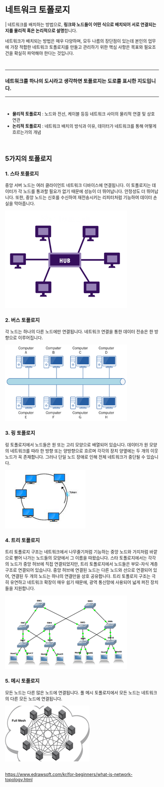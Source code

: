 # 네트워크 토폴로지

| 네트워크를 배치하는 방법으로, **링크와 노드들이 어떤 식으로 배치되어 서로 연결되는지를 물리적 혹은 논리적으로 설명**합니다.

네트워크가 배치되는 방법은 매우 다양하며, 모두 나름의 장단점이 있는데 본인의 업무에 가장 적합한 네트워크 토폴로지를 만들고 관리하기 위한 핵심 사항은 목표와 필요조건을 확실히 파악해야 한다는 것입니다.

<br>

---
### 네트워크를 하나의 도시라고 생각하면 토폴로지는 도로를 표시한 지도입니다.
---

<br>

- **물리적 토폴로지** : 노드와 전선, 케이블 등등 네트워크 사이의 물리적 연결 및 상호 연관
- **논리적 토폴로지** : 네트워크 배치의 방식과 이유, 데이터가 네트워크를 통해 어떻게 흐르는가의 개념

<br>

## 5가지의 토폴로지
### 1. 스타 토폴로지 
중앙 서버 노드는 여러 클라이언트 네트워크 디바이스에 연결됩니다. 이 토폴로지는 데이터가 각 노드를 통과할 필요가 없기 때문에 성능이 더 뛰어납니다. 안정성도 더 뛰어납니다. 또한, 중앙 노드는 신호를 수신하여 재전송시키는 리피터처럼 기능하여 데이터 손실을 막아줍니다.

<img src="../img/star-topology.png" style="max-width:400px">

### 2. 버스 토폴로지 
각 노드는 하나의 다른 노드에만 연결됩니다. 네트워크 연결을 통한 데이터 전송은 한 방향으로 이루어집니다.

<img src="../img/bus-topology.png" style="max-width:400px">


### 3. 링 토폴로지 
링 토폴로지에서 노드들은 원 또는 고리 모양으로 배열되어 있습니다. 데이터가 원 모양의 네트워크를 따라 한 방향 또는 양방향으로 흐르며 각각의 장치 양옆에는 두 개의 이웃 노드가 꼭 존재합니다. 그러나 단일 노드 장애로 인해 전체 네트워크가 중단될 수 있습니다.

<img src="../img/ring-topology.jpg" style="max-width:400px">


### 4. 트리 토폴로지 
트리 토폴로지 구조는 네트워크에서 나무줄기처럼 기능하는 중앙 노드와 가지처럼 바깥으로 뻗어 나가는 노드들의 모양에서 그 이름을 따왔습니다. 스타 토폴로지에서는 각각의 노드가 중앙 허브에 직접 연결되었지만, 트리 토폴로지에서 노드들은 부모-자식 계층 구조로 연결되어 있습니다. 중앙 허브에 연결된 노드는 다른 노드와 선으로 연결되어 있어, 연결된 두 개의 노드는 하나의 연결만을 상호 공유합니다. 트리 토폴로지 구조는 극히 유연하고 네트워크 확장이 매우 쉽기 때문에, 광역 통신망에 사용되어 넓게 퍼진 장치들을 지원합니다.

<img src="../img/treetopology.png" style="max-width:400px">


### 5. 메시 토폴로지 
모든 노드는 다른 많은 노드에 연결됩니다. 풀 메시 토폴로지에서 모든 노드는 네트워크의 다른 모든 노드에 연결됩니다.

<img src="../img/mesh-topology.png" style="max-width:400px">

<br>
<br>


https://www.edrawsoft.com/kr/for-beginners/what-is-network-topology.html

























